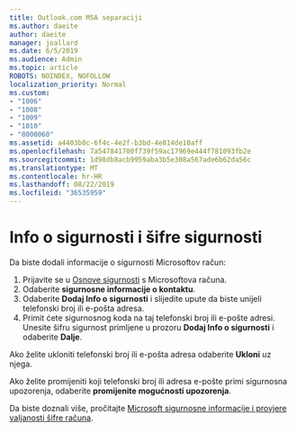 ```yaml
---
title: Outlook.com MSA separaciji
ms.author: daeite
author: daeite
manager: joallard
ms.date: 6/5/2019
ms.audience: Admin
ms.topic: article
ROBOTS: NOINDEX, NOFOLLOW
localization_priority: Normal
ms.custom:
- "1006"
- "1008"
- "1009"
- "1010"
- "8000060"
ms.assetid: a4403b0c-6f4c-4e2f-b3bd-4e814de10aff
ms.openlocfilehash: 7a547841700f739f59ac17969e444f781093fb2e
ms.sourcegitcommit: 1d98db8acb9959aba3b5e308a567ade6b62da56c
ms.translationtype: MT
ms.contentlocale: hr-HR
ms.lasthandoff: 08/22/2019
ms.locfileid: "36535959"
---
```

# <a name="security-info-and-security-codes"></a>Info o sigurnosti i šifre sigurnosti

Da biste dodali informacije o sigurnosti Microsoftov račun:

1. Prijavite se u [Osnove sigurnosti](https://account.microsoft.com/security) s Microsoftova računa.
1. Odaberite **sigurnosne informacije o kontaktu**.
1. Odaberite **Dodaj Info o sigurnosti** i slijedite upute da biste unijeli telefonski broj ili e-pošta adresa.
1. Primit ćete sigurnosnog koda na taj telefonski broj ili e-pošte adresi. Unesite šifru sigurnost primljene u prozoru **Dodaj Info o sigurnosti** i odaberite **Dalje**.

Ako želite ukloniti telefonski broj ili e-pošta adresa odaberite **Ukloni** uz njega.

Ako želite promijeniti koji telefonski broj ili adresa e-pošte primi sigurnosna upozorenja, odaberite **promijenite mogućnosti upozorenja**.

Da biste doznali više, pročitajte [Microsoft sigurnosne informacije i provjere valjanosti šifre računa](https://support.microsoft.com/help/12428/).